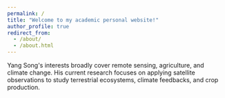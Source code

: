 ```yaml
---
permalink: /
title: "Welcome to my academic personal website!"
author_profile: true
redirect_from: 
  - /about/
  - /about.html
---
```


Yang Song's interests broadly cover remote sensing, agriculture, and climate change. His current research focuses on applying satellite observations to study terrestrial ecosystems, climate feedbacks, and crop production.
